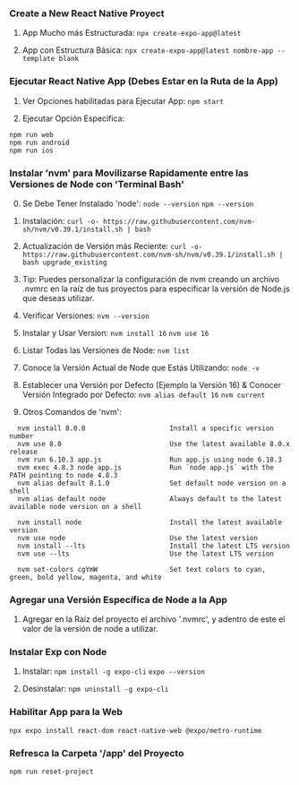 ### Create a New React Native Proyect
1. App Mucho más Estructurada:
``npx create-expo-app@latest``

2. App con Estructura Básica:
``npx create-expo-app@latest nombre-app --template blank``

### Ejecutar React Native App (Debes Estar en la Ruta de la App)

1. Ver Opciones habilitadas para Ejecutar App:
``npm start``

2. Ejecutar Opción Específica:
```
npm run web
npm run android
npm run ios
```

### Instalar 'nvm' para Movilizarse Rapidamente entre las Versiones de Node con 'Terminal Bash'
0. Se Debe Tener Instalado 'node':
``node --version``
``npm --version``

1. Instalación:
``curl -o- https://raw.githubusercontent.com/nvm-sh/nvm/v0.39.1/install.sh | bash``

2. Actualización de Versión más Reciente:
``curl -o- https://raw.githubusercontent.com/nvm-sh/nvm/v0.39.1/install.sh | bash upgrade_existing``

3. Tip: Puedes personalizar la configuración de nvm creando un archivo .nvmrc en la raíz de tus proyectos para especificar la versión de Node.js que deseas utilizar.

4. Verificar Versiones:
``nvm --version``

5. Instalar y Usar Version:
``nvm install 16``
``nvm use 16``

6. Listar Todas las Versiones de Node:
``nvm list``

7. Conoce la Versión Actual de Node que Estás Utilizando:
``node -v``

8. Establecer una Versión por Defecto (Ejemplo la Versión 16) & Conocer Versión Integrado por Defecto:
``nvm alias default 16``
``nvm current``


9. Otros Comandos de 'nvm':
```
  nvm install 8.0.0                     Install a specific version number
  nvm use 8.0                           Use the latest available 8.0.x release
  nvm run 6.10.3 app.js                 Run app.js using node 6.10.3
  nvm exec 4.8.3 node app.js            Run `node app.js` with the PATH pointing to node 4.8.3
  nvm alias default 8.1.0               Set default node version on a shell
  nvm alias default node                Always default to the latest available node version on a shell

  nvm install node                      Install the latest available version
  nvm use node                          Use the latest version
  nvm install --lts                     Install the latest LTS version
  nvm use --lts                         Use the latest LTS version

  nvm set-colors cgYmW                  Set text colors to cyan, green, bold yellow, magenta, and white
```

### Agregar una Versión Específica de Node a la App
1. Agregar en la Raíz del proyecto el archivo '.nvmrc', y adentro de este el valor de la versión de node a utilizar.

### Instalar Exp con Node
1. Instalar:
``npm install -g expo-cli``
``expo --version``

2. Desinstalar:
``npm uninstall -g expo-cli``

### Habilitar App para la Web
``npx expo install react-dom react-native-web @expo/metro-runtime``

### Refresca la Carpeta '/app' del Proyecto
``npm run reset-project``